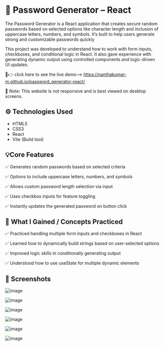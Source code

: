 # 🔐 Password Generator – React

The Password Generator is a  React application that creates secure random passwords based on selected options like character length and inclusion of uppercase letters, numbers, and symbols. It’s built to help users generate strong and customizable passwords quickly

This project was developed to understand how to work with form inputs, checkboxes, and conditional logic in React. It also gave experience with generating dynamic output using controlled components and logic-driven UI updates.

🔗👉 click here to see the live demo--> https://nanthakumar-m.github.io/password_generator-react/

🚫 Note: This website is not responsive and is best viewed on desktop screens.

## ⚙️ Technologies Used

- HTML5
- CSS3
- React
- Vite (Build tool)

## 💡Core Features

✅ Generates random passwords based on selected criteria

✅ Options to include uppercase letters, numbers, and symbols

✅ Allows custom password length selection via input

✅ Uses checkbox inputs for feature toggling

✅ Instantly updates the generated password on button click

## 🎯 What I Gained  / Concepts Practiced

✅ Practiced handling multiple form inputs and checkboxes in React

✅ Learned how to dynamically build strings based on user-selected options

✅ Improved logic skills in conditionally generating output

✅ Understood how to use useState for multiple dynamic elements

## 📸 Screenshots

![image](https://github.com/user-attachments/assets/87ea1b20-1f8a-4b8e-83da-c336f0f25632)

![image](https://github.com/user-attachments/assets/4c9271e8-6160-41c1-89b8-17ebca344968)

![image](https://github.com/user-attachments/assets/50e7cb42-7bd2-47c6-898e-023ddef3ac54)

![image](https://github.com/user-attachments/assets/bdbfd92d-26b7-4596-9449-76d5480ca9f7)

![image](https://github.com/user-attachments/assets/d8c4de34-84f0-45c0-a6ba-3fdd1c4d9927)

![image](https://github.com/user-attachments/assets/8f2e3d6f-4451-4deb-ae25-4f53116057ab)

